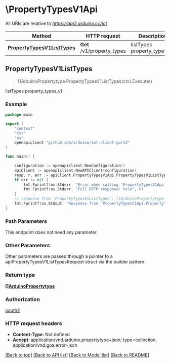 # \PropertyTypesV1Api

All URIs are relative to *https://api2.arduino.cc/iot*

Method | HTTP request | Description
------------- | ------------- | -------------
[**PropertyTypesV1ListTypes**](PropertyTypesV1Api.md#PropertyTypesV1ListTypes) | **Get** /v1/property_types | listTypes property_types_v1



## PropertyTypesV1ListTypes

> []ArduinoPropertytype PropertyTypesV1ListTypes(ctx).Execute()

listTypes property_types_v1



### Example

```go
package main

import (
    "context"
    "fmt"
    "os"
    openapiclient "github.com/arduino/iot-client-go/v2"
)

func main() {

    configuration := openapiclient.NewConfiguration()
    apiClient := openapiclient.NewAPIClient(configuration)
    resp, r, err := apiClient.PropertyTypesV1Api.PropertyTypesV1ListTypes(context.Background()).Execute()
    if err != nil {
        fmt.Fprintf(os.Stderr, "Error when calling `PropertyTypesV1Api.PropertyTypesV1ListTypes``: %v\n", err)
        fmt.Fprintf(os.Stderr, "Full HTTP response: %v\n", r)
    }
    // response from `PropertyTypesV1ListTypes`: []ArduinoPropertytype
    fmt.Fprintf(os.Stdout, "Response from `PropertyTypesV1Api.PropertyTypesV1ListTypes`: %v\n", resp)
}
```

### Path Parameters

This endpoint does not need any parameter.

### Other Parameters

Other parameters are passed through a pointer to a apiPropertyTypesV1ListTypesRequest struct via the builder pattern


### Return type

[**[]ArduinoPropertytype**](ArduinoPropertytype.md)

### Authorization

[oauth2](../README.md#oauth2)

### HTTP request headers

- **Content-Type**: Not defined
- **Accept**: application/vnd.arduino.propertytype+json; type=collection, application/vnd.goa.error+json

[[Back to top]](#) [[Back to API list]](../README.md#documentation-for-api-endpoints)
[[Back to Model list]](../README.md#documentation-for-models)
[[Back to README]](../README.md)

